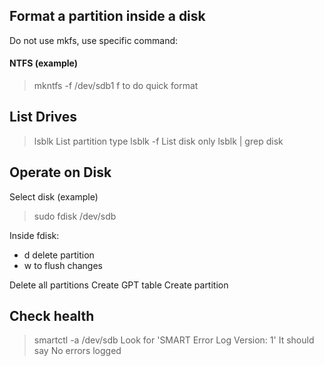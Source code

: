 ## Format a partition inside a disk

Do not use mkfs, use specific command:

#### NTFS (example)
> mkntfs -f /dev/sdb1
f to do quick format

## List Drives

> lsblk
List partition type
> lsblk -f
List disk only
> lsblk | grep disk

## Operate on Disk

Select disk (example)
> sudo fdisk /dev/sdb

Inside fdisk:
* d delete partition
* w to flush changes

Delete all partitions
Create GPT table
Create partition


## Check health

> smartctl -a /dev/sdb
Look for 'SMART Error Log Version: 1'
It should say No errors logged
